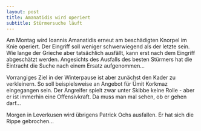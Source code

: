 ```yaml
---
layout: post
title: Amanatidis wird operiert
subtitle: Stürmersuche läuft
---
```


Am Montag wird Ioannis Amanatidis erneut am beschädigten Knorpel im Knie operiert. Der Eingriff soll weniger schwerwiegend als der letzte sein. Wie lange der Grieche aber tatsächlich ausfällt, kann erst nach dem Eingriff abgeschätzt werden. Angesichts des Ausfalls des besten Stürmers hat die Eintracht die Suche nach einem Ersatz aufgenommen...

Vorrangiges Ziel in der Winterpause ist aber zunächst den Kader zu verkleinern. So soll beispielsweise an Angebot für Ümit Korkmaz eingegangen sein. Der Angreifer spielt zwar unter Skibbe keine Rolle - aber er ist immerhin eine Offensivkraft. Da muss man mal sehen, ob er gehen darf...

Morgen in Leverkusen wird übrigens Patrick Ochs ausfallen. Er hat sich die Rippe gebrochen...
